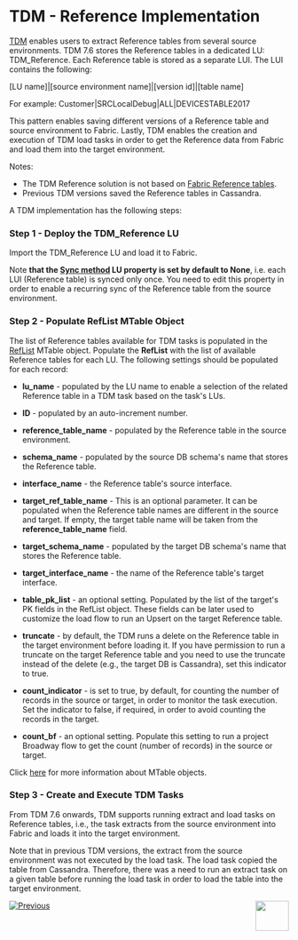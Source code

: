 # TDM - Reference Implementation

<a href="https://www.k2view.com/products/test-data-management/" target="_blank">TDM</a> enables users to extract Reference tables from several source environments. TDM 7.6 stores the Reference tables in a dedicated LU: TDM_Reference. Each Reference table is stored as a separate LUI. The LUI contains the following:

[LU name]|[source environment name]|[version id]|[table name]

For example:  Customer|SRCLocalDebug|ALL|DEVICESTABLE2017

This pattern enables saving different versions of a Reference table and source environment to Fabric. Lastly, TDM enables the creation and execution of TDM load tasks in order to get the Reference data from Fabric and load them into the target environment. 

Notes: 

- The TDM Reference solution is not based on [Fabric Reference tables](/articles/22_reference(commonDB)_tables/01_fabric_commonDB_overview.md).
- Previous TDM versions saved the Reference tables in Cassandra. 

A TDM implementation has the following steps:

### Step 1 - Deploy the TDM_Reference LU

Import the TDM_Reference LU and load it to Fabric.

Note **that the [Sync method](/articles/14_sync_LU_instance/04_sync_methods.md) LU property is set by default to None**, i.e. each LUI (Reference table) is synced only once. You need to edit this property in order to enable a recurring sync of the Reference table from the source environment. 

### Step 2 - Populate RefList MTable Object

The list of Reference tables available for TDM tasks is populated in the [RefList](04_fabric_tdm_library.md#reflist) MTable object. Populate the **RefList** with the list of available Reference tables for each LU. The following settings should be populated for each record:

- **lu_name** - populated by the LU name to enable a selection of the related Reference table in a TDM task based on the task's LUs.

- **ID** - populated by an auto-increment number.

- **reference_table_name** - populated by the Reference table in the source environment.

- **schema_name** - populated by the source DB schema's name that stores the Reference table.

- **interface_name** - the Reference table's source interface.

- **target_ref_table_name** - This is an optional parameter. It can be populated when the Reference table names are different in the source and target. If empty, the target table name will be taken from the **reference_table_name** field.

- **target_schema_name** - populated by the target DB schema's name that stores the Reference table.

- **target_interface_name** - the name of the Reference table's target interface. 

- **table_pk_list** - an optional setting. Populated by the list of the target's PK fields in the RefList object. These fields can be later used to customize the load flow to run an Upsert on the target Reference table.

- **truncate** - by default, the TDM runs a delete on the Reference table in the target environment before loading it. If you have permission to run a truncate on the target Reference table and you need to use the truncate instead of the delete (e.g., the target DB is Cassandra), set this indicator to true.

- **count_indicator** - is set to true, by default, for counting the number of records in the source or target, in order to monitor the task execution. Set the indicator to false, if required, in order to avoid counting the records in the target.

- **count_bf** - an optional setting. Populate this setting to run a project Broadway flow to get the count (number of records) in the source or target. 

 Click [here](/articles/09_translations/06_mtables_overview.md) for more information about MTable objects. 

### Step 3 - Create and Execute TDM Tasks

From TDM 7.6 onwards, TDM supports running extract and load tasks on Reference tables, i.e., the task extracts from the source environment into Fabric and loads it into the target environment. 

Note that in previous TDM versions, the extract from the source environment was not executed by the load task. The load task copied the table from Cassandra. Therefore, there was a need to run an extract task on a given table before running the load task in order to load the table into the target environment.

[![Previous](/articles/images/Previous.png)](08_tdm_implement_delete_of_entities.md)[<img align="right" width="60" height="54" src="/articles/images/Next.png">](10_tdm_generic_broadway_flows.md)





